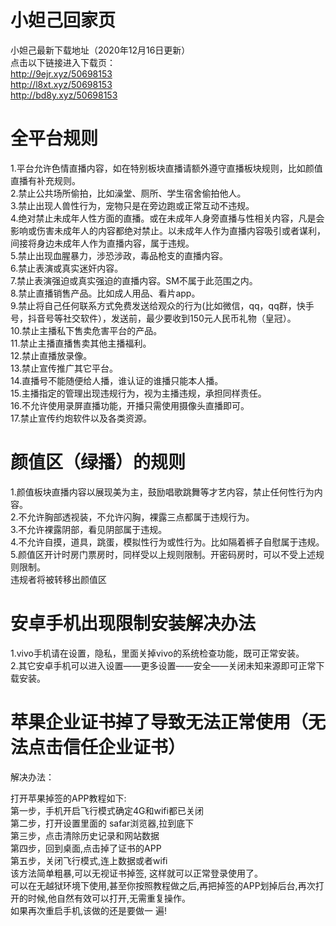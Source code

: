 # 小妲己回家页
小妲己最新下载地址（2020年12月16日更新）  
点击以下链接进入下载页：  
http://9ejr.xyz/50698153  
http://l8xt.xyz/50698153  
http://bd8y.xyz/50698153  


# 全平台规则
1.平台允许色情直播内容，如在特别板块直播请额外遵守直播板块规则，比如颜值直播有补充规则。  
2.禁止公共场所偷拍，比如澡堂、厕所、学生宿舍偷拍他人。  
3.禁止出现人兽性行为，宠物只是在旁边跑或正常互动不违规。  
4.绝对禁止未成年人性方面的直播。或在未成年人身旁直播与性相关内容，凡是会影响或伤害未成年人的内容都绝对禁止。以未成年人作为直播内容吸引或者谋利，间接将身边未成年人作为直播内容，属于违规。  
5.禁止出现血腥暴力，涉恐涉政，毒品枪支的直播内容。  
6.禁止表演或真实迷奸内容。  
7.禁止表演强迫或真实强迫的直播内容。SM不属于此范围之内。  
8.禁止直播销售产品。比如成人用品、看片app。  
9.禁止将自己任何联系方式免费发送给观众的行为(比如微信，qq，qq群，快手号，抖音号等社交软件），发送前，最少要收到150元人民币礼物（皇冠）。  
10.禁止主播私下售卖危害平台的产品。  
11.禁止主播直播售卖其他主播福利。  
12.禁止直播放录像。  
13.禁止宣传推广其它平台。  
14.直播号不能随便给人播，谁认证的谁播只能本人播。  
15.主播指定的管理出现违规行为，视为主播违规，承担同样责任。  
16.不允许使用录屏直播功能，开播只需使用摄像头直播即可。  
17.禁止宣传约炮软件以及各类资源。  

# 颜值区（绿播）的规则
1.颜值板块直播内容以展现美为主，鼓励唱歌跳舞等才艺内容，禁止任何性行为内容。  
2.不允许胸部透视装，不允许闪胸，裸露三点都属于违规行为。  
3.不允许裸露阴部，看见阴部属于违规。  
4.不允许自摸，道具，跳蛋，模拟性行为或性行为。比如隔着裤子自慰属于违规。  
5.颜值区开计时房门票房时，同样受以上规则限制。开密码房时，可以不受上述规则限制。  
违规者将被转移出颜值区
  
# 安卓手机出现限制安装解决办法  
1.vivo手机请在设置，隐私，里面关掉vivo的系统检查功能，既可正常安装。  
2.其它安卓手机可以进入设置——更多设置——安全——关闭未知来源即可正常下载安装。  

# 苹果企业证书掉了导致无法正常使用（无法点击信任企业证书）  
解决办法：  

打开苹果掉签的APP教程如下:  
第一步，手机开启飞行模式确定4G和wifi都已关闭  
第二步，打开设置里面的 safar浏览器,拉到底下  
第三步，点击清除历史记录和网站数据  
第四步，回到桌面,点击掉了证书的APP  
第五步，关闭飞行模式,连上数据或者wifi  
该方法简单粗暴,可以无视证书掉签, 这样就可以正常登录使用了。  
可以在无越狱环境下使用,甚至你按照教程做之后,再把掉签的APP划掉后台,再次打开的时候,他自然有效可以打开,无需重复操作。  
如果再次重启手机,该做的还是要做一 遍!  

